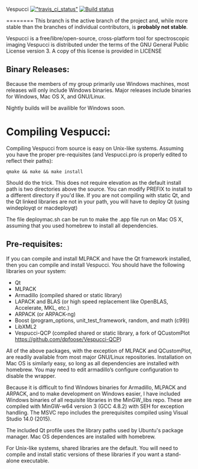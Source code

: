 Vespucci 
[!["travis_ci_status"](https://travis-ci.org/VespucciProject/Vespucci.svg?branch=master)](https://travis-ci.org/VespucciProject/Vespucci) [![Build status](https://ci.appveyor.com/api/projects/status/3v1voa5sim7whv55?svg=true)](https://ci.appveyor.com/project/VespucciProject/vespucci)

========
This branch is the active branch of the project and, while more stable than the branches of individual contributors, is **probably not stable**.

Vespucci is a free/libre/open-source, cross-platform tool for spectroscopic
imaging
Vespucci is distributed under the terms of the GNU General Public License version 3.
A copy of this license is provided in LICENSE

Binary Releases:
-----------------
Because the members of my group primarily use Windows machines, most releases 
will only include Windows binaries.  Major releases include binaries for 
Windows, Mac OS X, and GNU/Linux.

Nightly builds will be availible for Windows soon.

Compiling Vespucci:
===================
Compiling Vespucci from source is easy on Unix-like systems. Assuming you
have the proper pre-requisites (and Vespucci.pro is properly edited to reflect
their paths):

    qmake && make && make install

Should do the trick. This does not require elevation as the default install path
is two directories above the source. You can modify PREFIX to install to a different
directory if you'd like. If you are not compiling with static Qt, and the Qt linked
libraries are not in your path, you will have to deploy Qt (using windeployqt or macdeployqt)

The file deploymac.sh can be run to make the .app file run on Mac OS X, assuming that you used homebrew to install all dependencies.

Pre-requisites:
--------------------
If you can compile and install MLPACK and have the Qt framework installed,
then you can compile and install Vespucci. You should have the following
libraries on your system:

* Qt
* MLPACK
* Armadillo (compiled shared or static library)
* LAPACK and BLAS (or high speed replacement like OpenBLAS, Accelerate, MKL, etc.)
* ARPACK (or ARPACK-ng)
* Boost (program_options, unit_test_framework, random, and math (c99))
* LibXML2
* Vespucci-QCP (compiled shared or static library, a fork of QCustomPlot https://github.com/dpfoose/Vespucci-QCP)

All of the above packages, with the exception of MLPACK and QCustomPlot, are 
readily available from most major GNU/Linux repositories. Installation on Mac
OS is similarly easy, so long as all dependencies are installed with homebrew. You may need to edit armadillo’s configure configuration to disable the wrapper.

Because it is difficult to find Windows binaries for Armadillo, MLPACK and ARPACK,
and to make development on Windows easier, I have included Windows binaries of all
requisite libraries in the MinGW_libs repo. These are compiled with MinGW-w64 
version 3 (GCC 4.8.2) with SEH for exception handling. The MSVC repo includes the prerequisites compiled using Visual Studio 14.0 (2015).

The included Qt profile uses the library paths used by Ubuntu's package manager.
Mac OS dependences are installed with homebrew.

For Unix-like systems, shared libraries are the default. You will need to
compile and install static versions of these libraries if you want a stand-alone executable.

